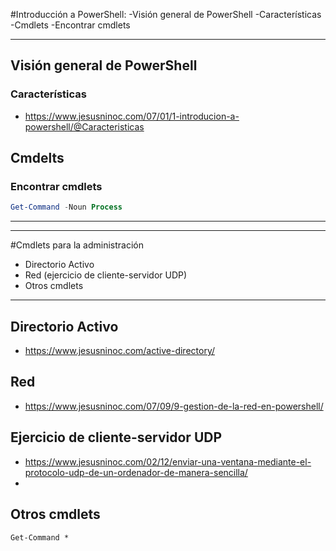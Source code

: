#Introducción a PowerShell:
 -Visión general de PowerShell
  -Características
-Cmdlets
  -Encontrar cmdlets

--------------

## Visión general de PowerShell
### Características

* https://www.jesusninoc.com/07/01/1-introducion-a-powershell/@Caracteristicas

## Cmdelts
### Encontrar cmdlets
```Powershell
Get-Command -Noun Process
```

--------------------------
--------------------------

#Cmdlets para la administración
- Directorio Activo
- Red (ejercicio de cliente-servidor UDP)
- Otros cmdlets

--------------------------

## Directorio Activo

* https://www.jesusninoc.com/active-directory/

## Red
* https://www.jesusninoc.com/07/09/9-gestion-de-la-red-en-powershell/

## Ejercicio de cliente-servidor UDP
* https://www.jesusninoc.com/02/12/enviar-una-ventana-mediante-el-protocolo-udp-de-un-ordenador-de-manera-sencilla/
*
## Otros cmdlets
```Pwershell
Get-Command *
```





